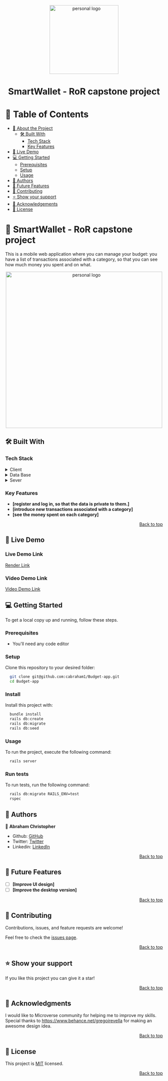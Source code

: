 
<div align="center">
 <a href="https://imgbox.com/ftUpMLFI" target="_blank"><img src="https://cdn.icon-icons.com/icons2/2415/PNG/512/ruby_original_wordmark_logo_icon_146364.png" alt="personal logo"/ width="220"  height="auto"></a>
  <br/>
 </div>

<div align="center">

  <h1><b>SmartWallet - RoR capstone project</b></h1>

</div>

<!-- TABLE OF CONTENTS -->

# 📗 Table of Contents

- [📖 About the Project](#about-project)
  - [🛠 Built With](#built-with)
    - [Tech Stack](#tech-stack)
    - [Key Features](#key-features)
- [🚀 Live Demo](#live-demo)
- [💻 Getting Started](#getting-started)
  - [Prerequisites](#prerequisites)
  - [Setup](#setup)
  - [Usage](#usage)
- [👥 Authors](#authors)
- [🔭 Future Features](#future-features)
- [🤝 Contributing](#contributing)
- [⭐️ Show your support](#support)
- [🙏 Acknowledgements](#acknowledgements)
- [📝 License](#license)

<!-- PROJECT DESCRIPTION -->

# 📖 SmartWallet - RoR capstone project <a name="about-project"></a>

This is a mobile web application where you can manage your budget: you have a list of transactions associated with a category, so that you can see how much money you spent and on what.

<div align="center">
 <a href="https://imgbox.com/ftUpMLFI" target="_blank"><img src="https://github.com/microverseinc/curriculum-rails/raw/main/capstone/images/erd_diagram.png" alt="personal logo"/ width="500"  height="auto"></a>
  <br/>
 </div>


## 🛠 Built With <a name="built-with"></a>

### Tech Stack <a name="tech-stack"></a>


<details>
  <summary>Client</summary>
  <ul>
    <li>Ruby</li>
  </ul>
</details>
<details>
  <summary>Data Base</summary>
  <ul>
    <li>Postgresql</li>
  </ul>
</details>
<details>
  <summary>Sever</summary>
  <ul>
    <li>Rails</li>
  </ul>
</details>
<!-- Features -->

### Key Features <a name="key-features"></a>

- **[register and log in, so that the data is private to them.]**
- **[introduce new transactions associated with a category]**
- **[see the money spent on each category]**

<p align="right"><a href="#readme-top">Back to top</a></p>

## 🚀 Live Demo <a name="live-demo"></a>
### Live Demo Link <a name="live-demo-link"></a>
[Render Link](https://budgetapp-xbto.onrender.com/)

### Video Demo Link <a name="live-demo-link"></a>
[Video Demo Link](https://www.loom.com/share/9ac3b0d634d64057801097f2e28220bb?sid=02e36839-9f78-45be-80f3-2d6faea7d262)

<!-- GETTING STARTED -->

## 💻 Getting Started <a name="getting-started"></a>

To get a local copy up and running, follow these steps.

### Prerequisites

- You'll need any code editor 

### Setup

Clone this repository to your desired folder:

```sh
  git clone git@github.com:cabraham1/Budget-app.git
  cd Budget-app
```

### Install

Install this project with:

```sh
  bundle install
  rails db:create
  rails db:migrate
  rails db:seed
```

### Usage

To run the project, execute the following command:

```sh
  rails server
```

### Run tests

To run tests, run the following command:

```sh
  rails db:migrate RAILS_ENV=test
  rspec
```

## 👥 Authors <a name="authors"></a>

👤 **Abraham Christopher**

- Github: [GitHub](https://github.com/cabraham1/)
- Twitter: [Twitter](https://twitter.com/_cabraham1)
- Linkedin:  [LinkedIn](https://www.linkedin.com/in/abrahamchristopher/)

<p align="right"><a href="#readme-top">Back to top</a></p>

## 🔭 Future Features <a name="future-features"></a>

- [ ] **[Improve UI design]**
- [ ] **[Improve the desktop version]**

<p align="right"><a href="#readme-top">Back to top</a></p>

<!-- CONTRIBUTING -->

## 🤝 Contributing <a name="contributing"></a>

Contributions, issues, and feature requests are welcome!

Feel free to check the [issues page](../../issues/).

<p align="right"><a href="#readme-top">Back to top</a></p>

<!-- SUPPORT -->

## ⭐️ Show your support <a name="support"></a>

If you like this project you can give it a star!

<p align="right"><a href="#readme-top">Back to top</a></p>

<!-- ACKNOWLEDGEMENTS -->

## 🙏 Acknowledgments <a name="acknowledgements"></a>

I would like to Microverse community for helping me to improve my skills.<br/>
Special thanks to https://www.behance.net/gregoirevella for making an awesome design idea.

<p align="right"><a href="#readme-top">Back to top</a></p>

<!-- FAQ (optional) -->

## 📝 License <a name="license"></a>

This project is [MIT](./LICENSE) licensed.

<p align="right"><a href="#readme-top">Back to top</a></p>
